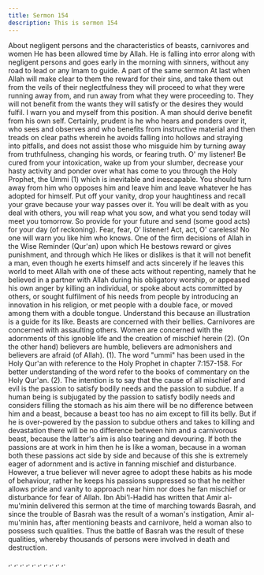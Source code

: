 ```yaml
---
title: Sermon 154
description: This is sermon 154
---
```


About negligent persons and the characteristics of beasts, carnivores
and women
He has been allowed time by Allah. He is falling into error along with negligent persons and
goes early in the morning with sinners, without any road to lead or any Imam to guide.
A part of the same sermon
At last when Allah will make clear to them the reward for their sins, and take them out from
the veils of their neglectfulness they will proceed to what they were running away from, and
run away from what they were proceeding to. They will not benefit from the wants they will
satisfy or the desires they would fulfil.
I warn you and myself from this position. A man should derive benefit from his own self.
Certainly, prudent is he who hears and ponders over it, who sees and observes and who
benefits from instructive material and then treads on clear paths wherein he avoids falling into
hollows and straying into pitfalls, and does not assist those who misguide him by turning
away from truthfulness, changing his words, or fearing truth.
O' my listener! Be cured from your intoxication, wake up from your slumber, decrease your
hasty activity and ponder over what has come to you through the Holy Prophet, the Ummi (1)
which is inevitable and inescapable. You should turn away from him who opposes him and
leave him and leave whatever he has adopted for himself. Put off your vanity, drop your
haughtiness and recall your grave because your way passes over it.
You will be dealt with as you deal with others, you will reap what you sow, and what you
send today will meet you tomorrow. So provide for your future and send (some good acts) for
your day (of reckoning). Fear, fear, O' listener! Act, act, O' careless! No one will warn you
like him who knows.
One of the firm decisions of Allah in the Wise Reminder (Qur'an) upon which He bestows
reward or gives punishment, and through which He likes or dislikes is that it will not benefit a
man, even though he exerts himself and acts sincerely if he leaves this world to meet Allah
with one of these acts without repenting, namely that he believed in a partner with Allah
during his obligatory worship, or appeased his own anger by killing an individual, or spoke
about acts committed by others, or sought fulfilment of his needs from people by introducing
an innovation in his religion, or met people with a double face, or moved among them with a
double tongue.
Understand this because an illustration is a guide for its like.
Beasts are concerned with their bellies. Carnivores are concerned with assaulting others.
Women are concerned with the adornments of this ignoble life and the creation of mischief
herein (2). (On the other hand) believers are humble, believers are admonishers and believers
are afraid (of Allah).
(1). The word "ummi" has been used in the Holy Qur'an with reference to the Holy Prophet in
chapter 7:157-158. For better understanding of the word refer to the books of commentary on
the Holy Qur'an. (2). The intention is to say that the cause of all mischief and evil is the
passion to satisfy bodily needs and the passion to subdue.
If a human being is subjugated by the passion to satisfy bodily needs and considers filling the
stomach as his aim there will be no difference between him and a beast, because a beast too
has no aim except to fill its belly.
But if he is over-powered by the passion to subdue others and takes to killing and devastation
there will be no difference between him and a carnivorous beast, because the latter's aim is
also tearing and devouring.
If both the passions are at work in him then he is like a woman, because in a woman both
these passions act side by side and because of this she is extremely eager of adornment and is
active in fanning mischief and disturbance.
However, a true believer will never agree to adopt these habits as his mode of behaviour,
rather he keeps his passions suppressed so that he neither allows pride and vanity to approach
near him nor does he fan mischief or disturbance for fear of Allah.
Ibn Abi'l-Hadid has written that Amir al-mu'minin delivered this sermon at the time of marching
towards Basrah, and since the trouble of Basrah was the result of a woman's instigation, Amir
al-mu'minin has, after mentioning beasts and carnivore, held a woman also to possess such
qualities. Thus the battle of Basrah was the result of these qualities, whereby thousands of
persons were involved in death and destruction.

,. ,. ,.
,. ,. ,.
,. ,. ,.
,.